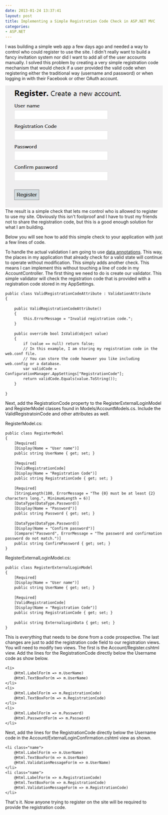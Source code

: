 ```yaml
---
date: 2013-01-24 13:37:41
layout: post
title: Implementing a Simple Registration Code Check in ASP.NET MVC
categories:
- ASP.NET
---
```


I was building a simple web app a few days ago and needed a way to control who could register to use the site. I didn't really want to build a fancy invitation system nor did I want to add all of the user accounts manually. I solved this problem by creating a very simple registration code mechanism that would check if a user provided the valid code when registering either the traditional way (username and password) or when logging in with their Facebook or other OAuth account.

[![registrationcode](/images/2013/01/registrationcode1.png)](/images/2013/01/registrationcode1.png)The result is a simple check that lets me control who is allowed to register to use my site. Obviously this isn't foolproof and I have to trust my friends not to share the registration code, but this is a good enough solution for what I am building.

Below you will see how to add this simple check to your application with just a few lines of code.

To handle the actual validation I am going to use [data annotations](http://www.asp.net/mvc/tutorials/older-versions/models-(data)/validation-with-the-data-annotation-validators-cs). This way, the places in my application that already check for a valid state will continue to operate without modification. This simply adds another check. This means I can implement this without touching a line of code in my AccountController. The first thing we need to do is create our validator. This simple validator will check the registration code that is provided with a registration code stored in my AppSettings.

	public class ValidRegistrationCodeAttribute : ValidationAttribute
	{
 
		public ValidRegistrationCodeAttribute()
		{
			this.ErrorMessage = "Invalid registration code.";
		}
 
		public override bool IsValid(object value)
		{
			if (value == null) return false;
			// In this example, I am storing my registration code in the web.conf file. 
			// You can store the code however you like including web.config or a database.
			var validCode = ConfigurationManager.AppSettings["RegistrationCode"];
			return validCode.Equals(value.ToString());
		}
 
	}

Next, add the RegistrationCode property to the RegisterExternalLoginModel and RegisterModel classes found in Models/AccountModels.cs. Include the ValidRegistratoinCode and other attributes as well.

RegisterModel.cs:

	public class RegisterModel
	{
		[Required]
		[Display(Name = "User name")]
		public string UserName { get; set; }
 
		[Required]
		[ValidRegistrationCode]
		[Display(Name = "Registration Code")]
		public string RegistrationCode { get; set; }
 
		[Required]
		[StringLength(100, ErrorMessage = "The {0} must be at least {2} characters long.", MinimumLength = 6)]
		[DataType(DataType.Password)]
		[Display(Name = "Password")]
		public string Password { get; set; }
 
		[DataType(DataType.Password)]
		[Display(Name = "Confirm password")]
		[Compare("Password", ErrorMessage = "The password and confirmation password do not match.")]
		public string ConfirmPassword { get; set; }
	}

RegisterExternalLoginModel.cs:

	public class RegisterExternalLoginModel
	{
		[Required]
		[Display(Name = "User name")]
		public string UserName { get; set; }
 
		[Required]
		[ValidRegistrationCode]
		[Display(Name = "Registration Code")]
		public string RegistrationCode { get; set; }
 
		public string ExternalLoginData { get; set; }
	}

This is everything that needs to be done from a code prospective. The last changes are just to add the registration code field to our registration views. You will need to modify two views. The first is the Account/Register.cshtml view. Add the lines for the RegistrationCode directly below the Username code as show below.

	<li>
		@Html.LabelFor(m => m.UserName)
		@Html.TextBoxFor(m => m.UserName)
	</li>
	<li>
		@Html.LabelFor(m => m.RegistrationCode)
		@Html.TextBoxFor(m => m.RegistrationCode)
	</li>
	<li>
		@Html.LabelFor(m => m.Password)
		@Html.PasswordFor(m => m.Password)
	</li>

Next, add the lines for the RegistrationCode directly below the Username code in the Account/ExternalLoginConfirmation.cshtml view as shown.

	<li class="name">
		@Html.LabelFor(m => m.UserName)
		@Html.TextBoxFor(m => m.UserName)
		@Html.ValidationMessageFor(m => m.UserName)
	</li>
	<li class="name">
		@Html.LabelFor(m => m.RegistrationCode)
		@Html.TextBoxFor(m => m.RegistrationCode)
		@Html.ValidationMessageFor(m => m.RegistrationCode)
	</li>

That's it. Now anyone trying to register on the site will be required to provide the registration code.
